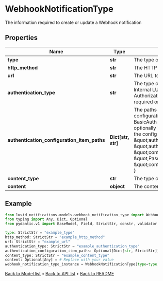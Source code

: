 # WebhookNotificationType

The information required to create or update a Webhook notification
## Properties
Name | Type | Description | Notes
------------ | ------------- | ------------- | -------------
**type** | **str** | The type of delivery mechanism for this notification | 
**http_method** | **str** | The HTTP method such as GET, POST, etc. to use on the request | 
**url** | **str** | The URL to send the request to | 
**authentication_type** | **str** | The type of authentication to use on the request, can be one of the following values:  - Lusid -  Internal LUSID call  - BasicAuth - User specified Username and password  - BearerToken - Authorization header with Bearer scheme and user specified key  - None - No Authorization required on the webhook call | 
**authentication_configuration_item_paths** | **Dict[str, str]** | The paths of the Configuration Store configuration items that contain the authentication configuration. Each  authentication type requires different keys:  - Lusid - None required  - BasicAuth - Requires &#39;Username&#39; and &#39;Password&#39;  - BearerToken - Requires &#39;BearerToken&#39; and optionally &#39;BearerScheme&#39;  - None - None required                e.g. the following would be valid assuming that the config is present in the configuration store at the  specified paths:                    \&quot;authenticationType\&quot;: \&quot;BasicAuth\&quot;,      \&quot;authenticationConfigurationItemPaths\&quot;: {          \&quot;Username\&quot;: \&quot;config://personal/myUserId/WebhookConfigurations/ExampleService/AdminUser\&quot;,          \&quot;Password\&quot;: \&quot;config://personal/myUserId/WebhookConfigurations/ExampleService/AdminPassword\&quot;      } | [optional] 
**content_type** | **str** | The type of the content e.g. Json | 
**content** | **object** | The content of the request | [optional] 
## Example

```python
from lusid_notifications.models.webhook_notification_type import WebhookNotificationType
from typing import Any, Dict, Optional
from pydantic.v1 import BaseModel, Field, StrictStr, constr, validator

type: StrictStr = "example_type"
http_method: StrictStr = "example_http_method"
url: StrictStr = "example_url"
authentication_type: StrictStr = "example_authentication_type"
authentication_configuration_item_paths: Optional[Dict[str, StrictStr]] = # Replace with your value
content_type: StrictStr = "example_content_type"
content: Optional[Any] = # Replace with your value
webhook_notification_type_instance = WebhookNotificationType(type=type, http_method=http_method, url=url, authentication_type=authentication_type, authentication_configuration_item_paths=authentication_configuration_item_paths, content_type=content_type, content=content)

```

[Back to Model list](../README.md#documentation-for-models) &#8226; [Back to API list](../README.md#documentation-for-api-endpoints) &#8226; [Back to README](../README.md)

